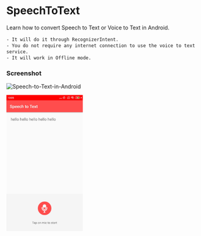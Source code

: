 # SpeechToText
Learn how to convert Speech to Text or Voice to Text in Android. 

    - It will do it through RecognizerIntent.
    - You do not require any internet connection to use the voice to text service. 
    - It will work in Offline mode.

### Screenshot

![Speech-to-Text-in-Android](https://user-images.githubusercontent.com/32029236/110199938-d9e1df80-7e0f-11eb-9774-57625909ee97.jpeg)

<img alt="center" src="Screenshot_2021-03-06-13-05-33-773_com.asw.androidspeechtotext.jpg" width="200">
